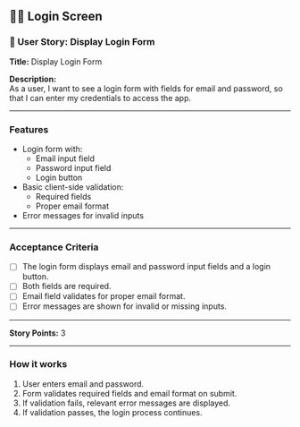 ## 🧑‍💻 Login Screen

### 📝 User Story: Display Login Form

**Title:** Display Login Form

**Description:**  
As a user, I want to see a login form with fields for email and password, so that I can enter my credentials to access the app.

---

### Features

- Login form with:
  - Email input field
  - Password input field
  - Login button
- Basic client-side validation:
  - Required fields
  - Proper email format
- Error messages for invalid inputs

---

### Acceptance Criteria

- [ ] The login form displays email and password input fields and a login button.
- [ ] Both fields are required.
- [ ] Email field validates for proper email format.
- [ ] Error messages are shown for invalid or missing inputs.

---

**Story Points:** 3

---

### How it works

1. User enters email and password.
2. Form validates required fields and email format on submit.
3. If validation fails, relevant error messages are displayed.
4. If validation passes, the login process continues.